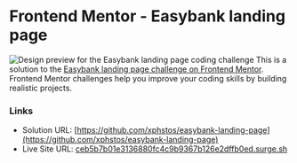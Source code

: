 # Frontend Mentor - Easybank landing page

![Design preview for the Easybank landing page coding challenge](./design/desktop-preview.jpg)
This is a solution to the [Easybank landing page challenge on Frontend Mentor](https://www.frontendmentor.io/challenges/easybank-landing-page-WaUhkoDN). Frontend Mentor challenges help you improve your coding skills by building realistic projects.

### Links

- Solution URL: [https://github.com/xphstos/easybank-landing-page](https://github.com/xphstos/easybank-landing-page)
- Live Site URL: [ceb5b7b01e3136880fc4c9b9367b126e2dffb0ed.surge.sh](https://ceb5b7b01e3136880fc4c9b9367b126e2dffb0ed.surge.sh/)
